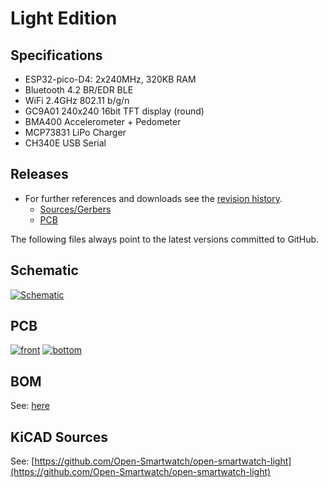 # Light Edition

## Specifications

* ESP32-pico-D4: 2x240MHz, 320KB RAM
* Bluetooth 4.2 BR/EDR BLE
* WiFi 2.4GHz 802.11 b/g/n
* GC9A01 240x240 16bit TFT display (round)
* BMA400 Accelerometer + Pedometer
* MCP73831 LiPo Charger
* CH340E USB Serial

## Releases

- For further references and downloads see the [revision history](../resources/hardware.md#revisions).
    - [Sources/Gerbers](https://github.com/Open-Smartwatch/open-smartwatch-light/releases)
    - [PCB](../resources/hardware.md#pcbs)

The following files always point to the latest versions committed to GitHub.

## Schematic

[![Schematic](https://raw.githubusercontent.com/Open-Smartwatch/open-smartwatch-light/master/docs/img/osw-light-schematic.svg)](https://raw.githubusercontent.com/Open-Smartwatch/open-smartwatch-light/master/docs/img/osw-light-schematic.svg)

## PCB

[![front](https://raw.githubusercontent.com/Open-Smartwatch/open-smartwatch-light/master/docs/img/osw-light-top.svg)](https://raw.githubusercontent.com/Open-Smartwatch/open-smartwatch-light/master/docs/img/osw-light-top.svg)
[![bottom](https://raw.githubusercontent.com/Open-Smartwatch/open-smartwatch-light/master/docs/img/osw-light-bottom.svg)](https://raw.githubusercontent.com/Open-Smartwatch/open-smartwatch-light/master/docs/img/osw-light-bottom.svg)

## BOM

See: [here](https://htmlpreview.github.io/?https://github.com/Open-Smartwatch/open-smartwatch-light/blob/master/docs/bom/osw-light-ibom.html)

## KiCAD Sources

See:
[https://github.com/Open-Smartwatch/open-smartwatch-light](https://github.com/Open-Smartwatch/open-smartwatch-light)
